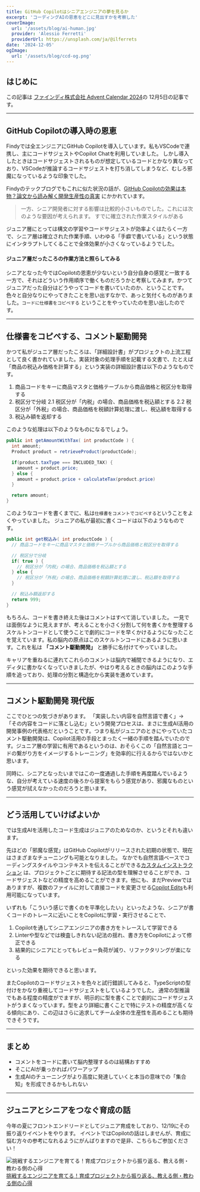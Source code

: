 ```yaml
---
title: GitHub Copilotはシニアエンジニアの夢を見るか
excerpt: 'コーディングAIの恩恵をどこに見出すかを考察した'
coverImage:
  url: '/assets/blog/ai-human.jpg'
  provider: 'Alessio Ferretti'
  providerUrl: https://unsplash.com/ja/@ilferrets
date: '2024-12-05'
ogImage:
  url: '/assets/blog/ccd-og.png'
---
```


## はじめに

この記事は [ファインディ株式会社 Advent Calendar 2024](https://adventar.org/calendars/10599)の 12月5日の記事です。

---

## GitHub Copilotの導入時の恩恵

Findyでは全エンジニアにGitHub Copilotを導入しています。私もVSCodeで連携し、主にコードサジェストやCopilot Chatを利用していました。
しかし導入したときはコードサジェストされるものが想定しているコードとかなり異なっており、VSCodeが推論するコードサジェストを打ち消してしまうなど、むしろ邪魔になっているような印象でした。

Findyのテックブログでもこれに似た状況の話が、[GitHub Copilotの効果は本物？論文から読み解く開発生産性の真実](https://tech.findy.co.jp/entry/2024/09/20/090000) にかかれています。

> 一方、シニア開発者に対する影響は比較的小さいものでした。これには次のような要因が考えられます。
> すでに確立された作業スタイルがある

ジュニア層にとっては構文の学習やコードサジェストが効率よくはたらく一方で、シニア層は確立された作業手順、いわゆる「手癖で書いている」という状態にインタラプトしてくることで全体効果が小さくなっているようでした。

#### ジュニア層だったころの作業方法と照らしてみる

シニアとなった今ではCopilotの恩恵が少ないという自分自身の感覚と一致する一方で、それはどういう作用順序で働くものだろうかと考察してみます。かつてジュニアだった自分はどうやってコードを書いていたのか、ということです。色々と自分なりにやってきたことを思い出すなかで、あっと気付くものがありました。`コードに仕様書をコピペする` ということをやっていたのを思い出したのです。

---

## 仕様書をコピペする、コメント駆動開発

かつて私がジュニア層だったころは、「詳細設計書」がプロジェクトの上流工程として良く書かれていました。実装対象の処理手順を記載する文書で、たとえば「商品の税込み価格を計算する」という実装の詳細設計書は以下のようなものです。

1. 商品コードをキーに商品マスタと価格テーブルから商品価格と税区分を取得する
1. 税区分で分岐
   2.1 税区分が「内税」の場合、商品価格を税込額とする
   2.2 税区分が「外税」の場合、商品価格を税額計算処理に渡し、税込額を取得する
1. 税込み額を返却する

このような処理は以下のようなものになるでしょう。

```java
public int getAmountWithTax( int productCode ) {
  int amount;
  Product product = retrieveProduct(productCode);

  if(product.taxType === INCLUDED_TAX) {
    amount = product.price;
  } else {
    amount = product.price + calculateTax(product.price)
  }

  return amount;
}
```

このようなコードを書くまでに、私は`仕様書をコメントでコピペする`ということをよくやっていました。
ジュニアの私が最初に書くコードは以下のようなものです。

```java
public int get税込み( int productCode ) {
  // 商品コードをキーに商品マスタと価格テーブルから商品価格と税区分を取得する

  // 税区分で分岐
  if( true ) {
    // 税区分が「内税」の場合、商品価格を税込額とする
  } else {
    // 税区分が「外税」の場合、商品価格を税額計算処理に渡し、税込額を取得する
  }

  // 税込み額返却する
  return 999;
}
```

もちろん、コードを書き終えた後はコメントはすべて消していました。
一見では面倒なように見えますが、考えることを小さく分割して何を書くかを整理するスケルトンコードとして使うことで劇的にコードを早くかけるようになったことを覚えています。私の脳内の原点はこのスケルトンコードにあるように思います。これを私は **「コメント駆動開発」** と勝手に名付けてやっていました。

キャリアを重ねるに連れてこれらのコメントは脳内で補間できるようになり、エディタに書かなくなっていきましたが、やはり考えるときの脳内はこのような手順を追っており、処理の分割と構造化から実装を進めています。

---

## コメント駆動開発 現代版

ここでひとつの気づきがあります。
「実装したい内容を自然言語で書く」→「その内容をコードに落とし込む」という開発プロセスは、まさに生成AI活用の開発事例の代表格だということです。つまり私がジュニアのときにやっていたコメント駆動開発は、Copilot活用の手段とまったく一緒の手順を踏んでいたのです。ジュニア層の学習に有用であるというのは、おそらくこの「自然言語とコードの繋がり方をイメージするトレーニング」を効率的に行えるからではないかと思います。

同時に、シニアとなったいまではこの一度通過した手順を再度踏んでいるような、自分が考えている速度の後ろから提案をもらう感覚があり、邪魔なものという感覚が拭えなかったのだろうと思います。

---

## どう活用していけばよいか

では生成AIを活用したコード生成はジュニアのためなのか、というとそれも違います。

先ほどの「邪魔な感覚」はGitHub Copilotがリリースされた初期の状態で、現在はさまざまなチューニングも可能となりました。
なかでも自然言語ベースでコーディングスタイルやコンテキストを伝えることができる[カスタムインストラクション](https://code.visualstudio.com/docs/copilot/copilot-customization#_use-a-githubcopilotinstructionsmd-file) は、プロジェクトごとに期待する記法の型を理解させることができ、コードサジェストなどの精度を高めることができます。他にも、まだPreviewではありますが、複数のファイルに対して直接コードを変更させる[Copilot Edits](https://code.visualstudio.com/docs/copilot/copilot-edits)も利用可能になっています。

いずれも「こういう感じで書くのを平準化したい」といったような、シニアが書くコードのトレースに近いことをCopilotに学習・実行させることで、

1. Copilotを通してシニアエンジニアの書き方をトレースして学習できる
1. Linterや型などでは検査しきれない記法の揺れ、書き方をCopilotによって修正できる
1. 結果的にシニアにとってもレビュー負荷が減り、リファクタリングが楽になる

といった効果を期待できると思います。

またCopilotのコードサジェストを色々と試行錯誤してみると、TypeScriptの型付けをかなり重視してコードサジェストをしているようでした。
通常の型推論でもある程度の精度がでますが、明示的に型を書くことで劇的にコードサジェストがうまくなっています。型をより詳細に書くことで特にテストの精度が高くなる傾向にあり、この辺はさらに追求してチーム全体の生産性を高めることも期待できそうです。

---

## まとめ

- コメントをコードに書いて脳内整理するのは結構おすすめ
- そこにAIが乗っかればパワーアップ
- 生成AIのチューニングがより高度に発達していくと本当の意味での「集合知」を形成できるかもしれない

---

## ジュニアとシニアをつなぐ育成の話

今年の夏にフロントエンドリードとしてジュニア育成をしており、12/19にその振り返りイベントをやります。
イベントではCopilotの話はしませんが、育成に悩む方々の参考になれるようにがんばりますので是非、こちらもご参加ください！

![挑戦するエンジニアを育てる！育成プロジェクトから振り返る、教える側・教わる側の心得](/assets/blog/cdd-event.png)
[挑戦するエンジニアを育てる！育成プロジェクトから振り返る、教える側・教わる側の心得](https://developer-productivity-engineering.connpass.com/event/338757/)
